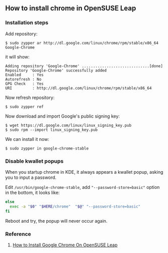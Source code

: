 ## How to install chrome in OpenSUSE Leap

### Installation steps

Add repository:

```
$ sudo zypper ar http://dl.google.com/linux/chrome/rpm/stable/x86_64 Google-Chrome
```

it will show:

```
Adding repository 'Google-Chrome' ..............................[done]
Repository 'Google-Chrome' successfully added
Enabled     : Yes                                                
Autorefresh : No                                                 
GPG Check   : Yes                                                
URI         : http://dl.google.com/linux/chrome/rpm/stable/x86_64
```

Now refresh repository:

```
$ sudo zypper ref
```

Now download and import Google's public signing key:

```
$ wget https://dl.google.com/linux/linux_signing_key.pub
$ sudo rpm --import linux_signing_key.pub
```

We can install it now:

```
$ sudo zypper in google-chrome-stable
```

### Disable kwallet popups

When you startup chrome in KDE, it always appears a kwallet popup, asking you to input a password.

Edit `/usr/bin/google-chrome-stable`, add `"--password-store=basic"` option in the bottom, it looks like:

```bash
else
  exec -a "$0" "$HERE/chrome"  "$@" "--password-store=basic"
fi
```

Reboot and try, the popup will never occur again.

### Reference

1. [How to Install Google Chrome On OpenSUSE Leap](https://www.linuxbabe.com/desktop-linux/how-to-install-google-chrome-on-opensuse-leap-42-1)
